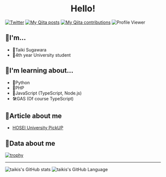 <h1 align="center">
  Hello!
</h1>

[![Twitter](https://img.shields.io/twitter/follow/taikis_jp)](https://twitter.com/taikis_jp)
[![My Qiita posts](https://qiita-badge.apiapi.app/s/taikis/posts.svg)](http://qiita.com/taikis) 
[![My Qiita contributions](https://qiita-badge.apiapi.app/s/taikis/contributions.svg)](http://qiita.com/taikis) 
![Profile Viewer](https://komarev.com/ghpvc/?username=taikis)

 
## 📣I'm...

- 💫Taiki Sugawara
- 🏫4th year University student

## 📣I'm learning about...

- 🦎Python
- 🐙PHP
- 🌱JavaScript (TypeScript, Node.js)
- 🛠GAS (Of course TypeScript)

## 📣Article about me

- [HOSEI University PickUP](https://www.hosei.ac.jp/pickup/article-20210409102758/)

## 📣Data about me

[![trophy](https://github-profile-trophy.vercel.app/?username=taikis&theme=onedark&row=2&column=3&rank=SSS,SS,S,AAA,AA,A,B,SECRET)](https://github.com/ryo-ma/github-profile-trophy)

---

![taikis's GitHub stats](https://github-readme-stats.vercel.app/api?username=taikis&count_private=true&theme=onedark&show_icons=true)
![taikis's GitHub Language](https://github-readme-stats.vercel.app/api/top-langs/?username=taikis&layout=compact&theme=onedark)
